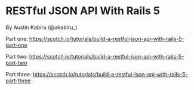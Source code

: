 # RESTful JSON API With Rails 5
By Austin Kabiru (@akabiru_)

Part one:
https://scotch.io/tutorials/build-a-restful-json-api-with-rails-5-part-one

Part two:
https://scotch.io/tutorials/build-a-restful-json-api-with-rails-5-part-two

Part three:
https://scotch.io/tutorials/build-a-restful-json-api-with-rails-5-part-three
